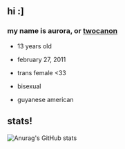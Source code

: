 ## hi :]

### my name is aurora, or [twocanon](https://youtube.com/@twocanons)
- 13 years old

- february 27, 2011

- trans female <33

- bisexual

- guyanese american

## stats!
![Anurag's GitHub stats](https://github-readme-stats.vercel.app/api?username=auroraaawhattt&show_icons=true&theme=dark)
